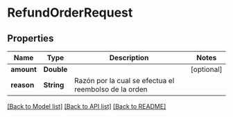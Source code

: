 # RefundOrderRequest

## Properties
Name | Type | Description | Notes
------------ | ------------- | ------------- | -------------
**amount** | **Double** |  | [optional] 
**reason** | **String** | Razón por la cual se efectua el reembolso  de la orden  | 

[[Back to Model list]](../README.md#documentation-for-models) [[Back to API list]](../README.md#documentation-for-api-endpoints) [[Back to README]](../README.md)


